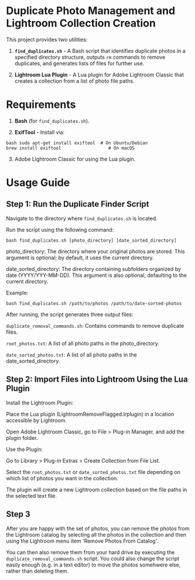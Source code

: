 # Duplicate Photo Management and Lightroom Collection Creation

This project provides two utilities: 

1. **`find_duplicates.sh`** - A
Bash script that identifies duplicate photos in a specified directory
structure, outputs `rm` commands to remove duplicates, and generates
lists of files for further use. 

2. **Lightroom Lua Plugin** - A Lua
plugin for Adobe Lightroom Classic that creates a collection from a list
of photo file paths.

# Requirements

1. **Bash** (for `find_duplicates.sh`).

2. **ExifTool** - Install via:
  
  ```
  bash sudo apt-get install exiftool  # On Ubuntu/Debian
  brew install exiftool                  # On macOS
  ```
  
3. Adobe Lightroom Classic for using the Lua plugin.

# Usage Guide

## Step 1: Run the Duplicate Finder Script

Navigate to the directory where `find_duplicates.sh` is located.

Run the script using the following command:

`bash find_duplicates.sh [photo_directory] [date_sorted_directory]`

photo_directory: The directory where your original photos are stored.
This argument is optional; by default, it uses the current directory.

date_sorted_directory: The directory containing subfolders organized by
date (YYYY/YYY-MM-DD). This argument is also optional, defaulting to the
current directory.

Example:

`bash find_duplicates.sh /path/to/photos /path/to/date-sorted-photos`

After running, the script generates three output files:

`duplicate_removal_commands.sh`: Contains commands to remove duplicate
files.

`root_photos.txt`: A list of all photo paths in the photo_directory.

`date_sorted_photos.txt`: A list of all photo paths in the
date_sorted_directory.


## Step 2: Import Files into Lightroom Using the Lua Plugin

Install the Lightroom Plugin:

Place the Lua plugin (LightroomRemoveFlagged.lrplugin) in a location
accessible by Lightroom.

Open Adobe Lightroom Classic, go to File > Plug-in Manager, and add the
plugin folder.

Use the Plugin:

Go to Library > Plug-in Extras > Create Collection from File List.

Select the `root_photos.txt` or `date_sorted_photos.txt` file depending on
which list of photos you want in the collection.

The plugin will create a new Lightroom collection based on the file
paths in the selected text file.

## Step 3

After you are happy with the set of photos, you can remove the photos from the Lightroom
catalog by selecting all the photos in the collection and then
using the Lightroom menu item 'Remove Photos From Catalog'.

You can then also remove them from your hard drive by executing the `duplicate_removal_commands.sh` script.  You could also 
change the script easily enough (e.g. in a text editor) to move the photos somehwere else, rather than deleting them. 

